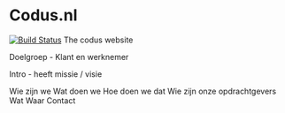 # Codus.nl

[![Build Status](https://travis-ci.org/codusnl/website.svg?branch=master)](https://travis-ci.org/PolymerElements/polymer-starter-kit)
The codus website

Doelgroep - Klant en werknemer

Intro  - heeft missie / visie

Wie zijn we
Wat doen we
Hoe doen we dat
Wie zijn onze opdrachtgevers
Wat
Waar
Contact
